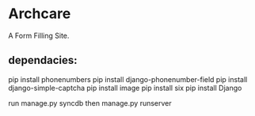 # Archcare
A Form Filling Site.


## dependacies:
pip install phonenumbers
pip install django-phonenumber-field
pip install django-simple-captcha
pip install image
pip install six
pip install Django

run manage.py syncdb
then
manage.py runserver
